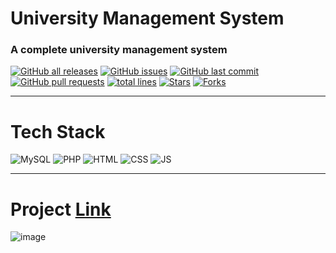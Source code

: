 # University Management System

### A complete university management system

<a href="https://github.com/vasu-1/University-Website"><img alt="GitHub all releases" src="https://img.shields.io/github/downloads/vasu-1/University-Website/total?label=Downloads&logo=github"></a>
<a href="https://github.com/vasu-1/University-Website/issues"><img alt="GitHub issues" src="https://img.shields.io/github/issues/vasu-1/University-Website?logo=github"></a>
<a href="https://github.com/vasu-1/University-Website/commits"><img alt="GitHub last commit" src="https://img.shields.io/github/last-commit/vasu-1/University-Website?logo=github"></a>
<a href="https://github.com/vasu-1/University-Website/pulls"><img alt="GitHub pull requests" src="https://img.shields.io/github/issues-pr/vasu-1/University-Website?logo=github"></a>
<a href="https://github.com/vasu-1/University-Website"><img src="https://sloc.xyz/github/vasu-1/University-Website/" alt="total lines"/></a>
<a href="https://github.com/vasu-1/University-Website"><img src="https://img.shields.io/github/stars/vasu-1/University-Website" alt="Stars"/></a>
<a href="https://github.com/vasu-1/University-Website/network/members"><img src="https://img.shields.io/github/forks/vasu-1/University-Website" alt="Forks"/></a>

---

# Tech Stack

![MySQL](https://img.shields.io/badge/mysql-%2300f.svg?style=flat&logo=mysql&logoColor=white)
![PHP](https://img.shields.io/badge/php-%23777BB4.svg?style=for-the-badge&logo=php&logoColor=white)
![HTML](https://img.shields.io/badge/html5%20-%23E34F26.svg?&style=for-the-badge&logo=html5&logoColor=white)
![CSS](https://img.shields.io/badge/css3%20-%231572B6.svg?&style=for-the-badge&logo=css3&logoColor=white)
![JS](https://img.shields.io/badge/javascript%20-%23323330.svg?&style=for-the-badge&logo=javascript&logoColor=%23F7DF1E)

---

# Project [Link](http://sadhu.mywebcommunity.org/)
![image](https://user-images.githubusercontent.com/76911582/138220565-696c0125-2891-4e6f-a787-02d3eae9e325.png)
